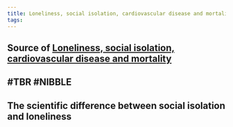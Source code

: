 ```yaml
---
title: Loneliness, social isolation, cardiovascular disease and mortality
tags:
---
```


## Source of [Loneliness, social isolation, cardiovascular disease and mortality](https://journals.sagepub.com/doi/pdf/10.1177/0141076820918236)
## #TBR #NIBBLE
## The scientific difference between social isolation and loneliness
### 
